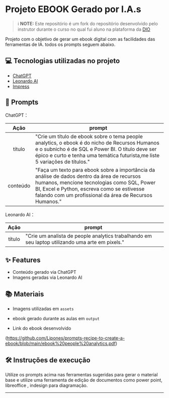 # Projeto EBOOK Gerado por I.A.s


 > ℹ️ **NOTE:** Este repositório é um fork do repositório desenvolvido pelo instrutor durante o curso no qual fui aluno na plataforma da [DIO](https://dio.me)

Projeto com o objetivo de gerar um ebook digital com as facilidades das ferramentas de IA. todos os prompts
seguem abaixo.

## 💻 Tecnologias utilizadas no projeto

- [ChatGPT](https://chat.openai.com/) 
- [Leonardo AI](https://app.leonardo.ai/image-generation)
- [Impress](https://pt-br.libreoffice.org/descubra/impress/)

## 🧠 Prompts


ChatGPT：

|   Ação   | prompt                                                                                                                                                                                                                                                                         |
| :------: | ------------------------------------------------------------------------------------------------------------------------------------------------------------------------------------------------------------------------------------------------------------------------------ |
|  título  | "Crie um título de ebook sobre o tema people analytics, o ebook é do nicho de Recursos Humanos e o subnicho é de SQL e Power BI. O título deve ser épico e curto e tenha uma temática futurista,me liste 5 variações de títulos."                                                       |
| conteúdo | "Faça um texto para ebook sobre a importância da análise de dados dentro da área de recursos humanos, mencione tecnologias como SQL, Power BI, Excel e Python, escreva como se estivesse falando com um profissional da área de Recursos Humanos." |


Leonardo AI：

|  Ação  | prompt                                                                                 |
| :----: | -------------------------------------------------------------------------------------- |
| título | "Crie um analista de people analytics trabalhando em seu laptop utilizando uma arte em pixels." |

## ✨ Features

- Conteúdo gerado via ChatGPT
- Imagens geradas via Leonardo AI

## 📚 Materiais

- Imagens utilizadas em `assets`
- ebook gerado durante as aulas em `output`

- Link do ebook desenvolvido

(https://github.com/Lipones/prompts-recipe-to-create-a-ebook/blob/main/ebook%20people%20analytics.pdf)

## 🛠️ Instruções de execução

Utilize os prompts acima nas ferramentas sugeridas para gerar o material base e utilize uma ferramenta de edição de documentos como power point, libreoffice , indesign para diagramação.


---

